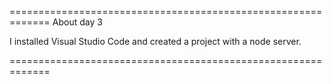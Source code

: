 =============================================================
About day 3

I installed Visual Studio Code and created a project with a node server. 

=============================================================
